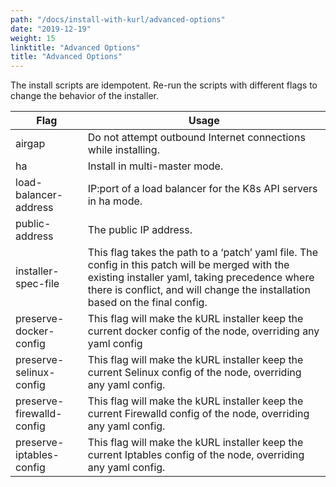```yaml
---
path: "/docs/install-with-kurl/advanced-options"
date: "2019-12-19"
weight: 15
linktitle: "Advanced Options"
title: "Advanced Options"
---
```


The install scripts are idempotent. Re-run the scripts with different flags to change the behavior of the installer.

| Flag                             | Usage                                                                                                             |
| -------------------------------- | ----------------------------------------------------------------------------------------------------------------  |
| airgap                           | Do not attempt outbound Internet connections while installing.                                                    |
| ha                               | Install in multi-master mode.                                                                                     |
| load-balancer-address            | IP:port of a load balancer for the K8s API servers in ha mode.                                                    |
| public-address                   | The public IP address.                                                                                            |
| installer-spec-file              | This flag takes the path to a ‘patch’ yaml file. The config in this patch will be merged with the existing installer yaml, taking precedence where there is conflict, and will change the installation based on the final config. |
| preserve-docker-config           | This flag will make the kURL installer keep the current docker config of the node, overriding any yaml config     |
| preserve-selinux-config          | This flag will make the kURL installer keep the current Selinux config of the node, overriding any yaml config.   |
| preserve-firewalld-config        | This flag will make the kURL installer keep the current Firewalld config of the node, overriding any yaml config. |
| preserve-iptables-config         | This flag will make the kURL installer keep the current Iptables config of the node, overriding any yaml config.  |
